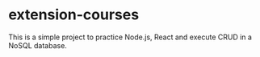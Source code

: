 # extension-courses
This is a simple project to practice Node.js, React and execute CRUD in a NoSQL database. 
